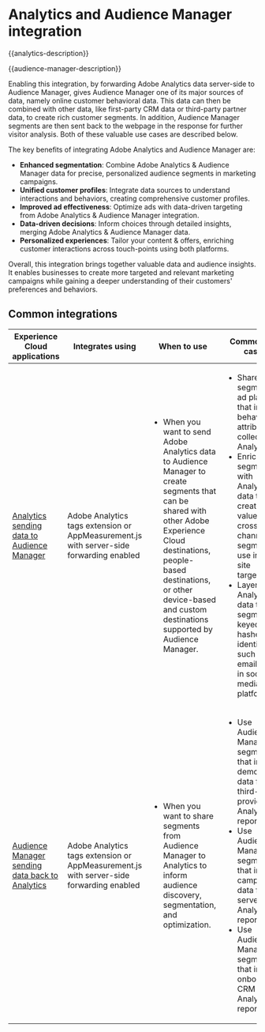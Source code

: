 ---
---

# Analytics and Audience Manager integration

{{analytics-description}}

{{audience-manager-description}}

Enabling this integration, by forwarding Adobe Analytics data server-side to Audience Manager, gives Audience Manager one of its major sources of data, namely online customer behavioral data. This data can then be combined with other data, like first-party CRM data or third-party partner data, to create rich customer segments. In addition, Audience Manager segments are then sent back to the webpage in the response for further visitor analysis. Both of these valuable use cases are described below.

The key benefits of integrating Adobe Analytics and Audience Manager are:

+ **Enhanced segmentation**: Combine Adobe Analytics & Audience Manager data for precise, personalized audience segments in marketing campaigns.
+ **Unified customer profiles**: Integrate data sources to understand interactions and behaviors, creating comprehensive customer profiles.
+ **Improved ad effectiveness**: Optimize ads with data-driven targeting from Adobe Analytics & Audience Manager integration.
+ **Data-driven decisions**: Inform choices through detailed insights, merging Adobe Analytics & Audience Manager data.
+ **Personalized experiences**: Tailor your content & offers, enriching customer interactions across touch-points using both platforms.

Overall, this integration brings together valuable data and audience insights. It enables businesses to create more targeted and relevant marketing campaigns while gaining a deeper understanding of their customers' preferences and behaviors.

## Common integrations

<table>
    <thead>
        <tr>
            <th>Experience Cloud applications</th>
            <th>Integrates using</th>
            <th>When to use</th>
            <th>Common use cases</th>
        </tr>
    </thead>
    <tbody>
        <tr>
            <td>
                <a href="/docs/analytics-learn/tutorials/integrations/audience-manager/enable-server-side-forwarding-in-adobe-launch.html" target="_blank" rel="noreferrer">Analytics sending data to Audience Manager</a>
            </td>
            <td>Adobe Analytics tags extension or AppMeasurement.js with server-side forwarding enabled</td>
            <td>
                <ul>
                    <li>When you want to send Adobe Analytics data to Audience Manager to create segments that can be shared with other Adobe Experience Cloud destinations, people-based destinations, or other device-based and custom destinations supported by Audience Manager.</li>
                </ul>
            </td>
            <td>
                <ul>
                    <li>Share segments to ad platforms that include behavioral attributes collected in Analytics.</li>
                    <li>Enrich segments with Analytics data to create high-value, cross-channel segments to use in on-site targeting.</li>
                    <li>Layer in Analytics data to segments keyed off on hashed identifiers, such as email, to use in social media platforms.</li>
                </ul>
            </td>
        </tr>        
        <tr>
            <td>
                <a href="https://experienceleague.adobe.com/docs/analytics/integration/audience-analytics/mc-audiences-aam.html" target="_blank" rel="noreferrer">Audience Manager sending data back to Analytics</a>
            </td>
            <td>Adobe Analytics tags extension or AppMeasurement.js with server-side forwarding enabled</td>
            <td>
                <ul>
                    <li>When you want to share segments from Audience Manager to Analytics to inform audience discovery, segmentation, and optimization.</li>
                </ul>
            </td>
            <td>
                <ul>
                    <li>Use Audience Manager segments that include demographic data from third-party providers in Analytics reports.</li>
                    <li>Use Audience Manager segments that include campaign data from ad servers in Analytics reports.</li>
                    <li>Use Audience Manager segments that include onboarded CRM data in Analytics reports.</li>
                </ul>
            </td>
        </tr>
    </tbody>
</table>
